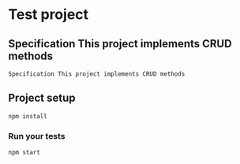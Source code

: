 # Test project

## Specification This project implements CRUD methods

```
Specification This project implements CRUD methods
```

## Project setup

```
npm install
```

### Run your tests

```
npm start
```
